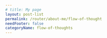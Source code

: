 ```yaml
---
# title: My page
layout: post-list
permalink: /router/about-me/flow-of-thought
needFooter: false
categoryName: flow-of-thoughts
---
```


<link rel="stylesheet" href="/assets/css/layouts/post-list.css" />

